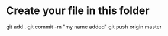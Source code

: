 Create your file in this folder
========

git add .
git commit -m "my name added"
git push origin master
